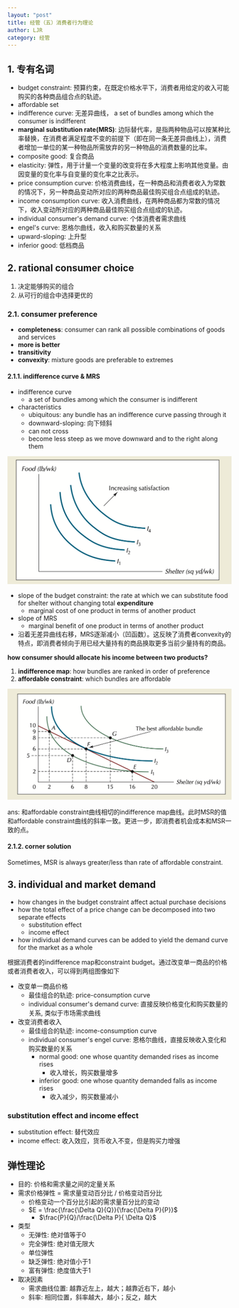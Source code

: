 ```yaml
---
layout: "post"
title: 经管（五）消费者行为理论
author: LJR
category: 经管
---
```


## 1. 专有名词

+ budget constraint: 预算约束，在既定价格水平下，消费者用给定的收入可能购买的各种商品组合点的轨迹。
+ affordable set
+ indifference curve: 无差异曲线， a set of bundles among which the consumer is indifferent
+ **marginal substitution rate(MRS)**: 边际替代率，是指两种物品可以按某种比率替换，在消费者满足程度不变的前提下（即在同一条无差异曲线上），消费者增加一单位的某一种物品所需放弃的另一种物品的消费数量的比率。
+ composite good: 复合商品
+ elasticity: 弹性，用于计量一个变量的改变将在多大程度上影响其他变量。由因变量的变化率与自变量的变化率之比表示。
+ price consumption curve: 价格消费曲线，在一种商品和消费者收入为常数的情况下，另一种商品变动所对应的两种商品最佳购买组合点组成的轨迹。
+ income consumption curve: 收入消费曲线，在两种商品都为常数的情况下，收入变动所对应的两种商品最佳购买组合点组成的轨迹。
+ individual consumer's demand curve: 个体消费者需求曲线
+ engel's curve: 恩格尔曲线，收入和购买数量的关系
+ upward-sloping: 上升型
+ inferior good: 低档商品

## 2. rational consumer choice

1. 决定能够购买的组合
2. 从可行的组合中选择更优的

### 2.1. consumer preference

+ **completeness**: consumer can rank all possible combinations of goods and services
+ **more is better**
+ **transitivity**
+ **convexity**: mixture goods are preferable to extremes

#### 2.1.1. indifference curve & MRS

+ indifference curve
  + a set of bundles among which the consumer is indifferent
+ characteristics
  + ubiquitous: any bundle has an indifference curve passing through it
  + downward-sloping: 向下倾斜
  + can not cross
  + become less steep as we move downward and to the right along them

![](/assets/images/econ/4-4.png)

+ slope of the budget constraint: the rate at which we can substitute food for shelter without changing total **expenditure**
  + marginal cost of one product in terms of another product
+ slope of MRS
  + marginal benefit of one product in terms of another product
+ 沿着无差异曲线右移，MRS逐渐减小（凹函数）。这反映了消费者convexity的特点，即消费者倾向于用已经大量持有的商品换取更多当前少量持有的商品。

**how consumer should allocate his income between two products?**

1. **indifference map**: how bundles are ranked in order of preference
2. **affordable constraint**: which bundles are affordable

![](/assets/images/econ/4-3.png)

ans: 和affordable constraint曲线相切的indifference map曲线。此时MSR的值和affordable constraint曲线的斜率一致。更进一步，即消费者机会成本和MSR一致的点。

#### 2.1.2. corner solution

Sometimes, MSR is always greater/less than rate of affordable constraint.

## 3. individual and market demand

+ how changes in the budget constraint affect actual purchase decisions
+ how the total effect of a price change can be decomposed into two separate effects
  + substitution effect
  + income effect
+ how individual demand curves can be added to yield the demand curve for the market as a whole

根据消费者的indifference map和constraint budget。通过改变单一商品的价格或者消费者收入，可以得到两组图像如下

+ 改变单一商品价格
  + 最佳组合的轨迹: price-consumption curve
  + individual consumer's demand curve: 直接反映价格变化和购买数量的关系, 类似于市场需求曲线
+ 改变消费者收入
  + 最佳组合的轨迹: income-consumption curve
  + individual consumer's engel curve: 恩格尔曲线，直接反映收入变化和购买数量的关系
    + normal good: one whose quantity demanded rises as income rises
      + 收入增长，购买数量增多
    + inferior good: one whose quantity demanded falls as income rises
      + 收入减少，购买数量减小

### substitution effect and income effect

+ substitution effect: 替代效应
+ income effect: 收入效应，货币收入不变，但是购买力增强

## 弹性理论

+ 目的: 价格和需求量之间的定量关系
+ 需求价格弹性 = 需求量变动百分比 / 价格变动百分比
  + 价格变动一个百分比引起的需求量百分比的变动
  + $E = \frac{\frac{\Delta Q}{Q}}{\frac{\Delta P}{P}}$
    + $\frac{P}{Q}/\frac{\Delta P}{ \Delta Q}$
+ 类型
  + 无弹性: 绝对值等于0
  + 完全弹性: 绝对值无限大
  + 单位弹性
  + 缺乏弹性: 绝对值小于1
  + 富有弹性: 绝度值大于1
+ 取决因素
  + 需求曲线位置: 越靠近左上，越大；越靠近右下，越小
  + 斜率: 相同位置，斜率越大，越小；反之，越大
